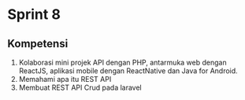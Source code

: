 # Sprint 8

## Kompetensi
1. Kolaborasi mini projek API dengan PHP, antarmuka web dengan ReactJS, aplikasi mobile dengan ReactNative dan Java for Android.
2. Memahami apa itu REST API
3. Membuat REST API Crud pada laravel